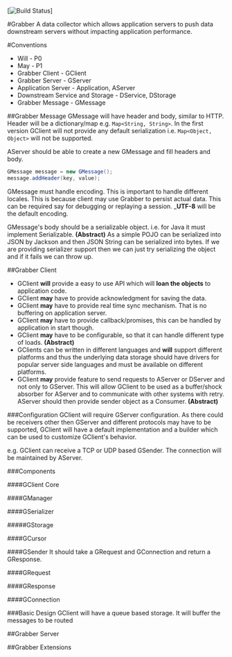 [![Build Status](https://travis-ci.org/musingscafe/grabber.svg?branch=master)]

#Grabber
A data collector which allows application servers to push data downstream servers without impacting application performance.
 
#Conventions
- Will - P0
- May - P1
- Grabber Client - GClient
- Grabber Server - GServer
- Application Server - Application, AServer
- Downstream Service and Storage - DService, DStorage
- Grabber Message - GMessage

##Grabber Message
GMessage will have header and body, similar to HTTP. Header will be a dictionary/map e.g. `Map<String, String>`. In the first version GClient
will not provide any default serialization i.e. `Map<Object, Object>` will not be supported. 

AServer should be able to create a new GMessage and fill headers and body. 

```java
GMessage message = new GMessage();
message.addHeader(key, value);
```
  
GMessage must handle encoding. This is important to handle different locales. This is because client may use Grabber to persist actual data.
This can be required say for debugging or replaying a session. _**UTF-8** will be the default encoding.

GMessage's body should be a serializable object. i.e. for Java it must implement Serializable. **(Abstract)** As a simple POJO can be serialized 
into JSON by Jackson and then JSON String can be serialized into bytes. If we are providing serializer support then we can just try serializing the object and if it fails we can throw up.

##Grabber Client
- GClient **will** provide a easy to use API which will **loan the objects** to application code. 
- GClient **may** have to provide acknowledgment for saving the data.
- GClient **may** have to provide real time sync mechanism. That is no buffering on application server.
- GClient **may** have to provide callback/promises, this can be handled by application in start though.
- GClient **may** have to be configurable, so that it can handle different type of loads. **(Abstract)**
- GClients can be written in different languages and **will** support different platforms and thus the underlying data storage should have drivers for popular server side languages and must be available on different platforms.
- GClient **may** provide feature to send requests to AServer or DServer and not only to GServer. This will allow GClient to be used as a buffer/shock absorber for AServer and to communicate with other systems with retry. AServer should then provide sender object as a Consumer. **(Abstract)**

###Configuration
GClient will require GServer configuration. As there could be receivers other then GServer and different protocols may have to be supported, GClient will have a default implementation and a builder which can be used to customize GClient's behavior. 

e.g. GClient can receive a TCP or UDP based GSender. The connection will be maintained by AServer. 

###Components

####GClient Core

####GManager

####GSerializer

#####GStorage

####GCursor

####GSender
It should take a GRequest and GConnection and return a GResponse. 

####GRequest

####GResponse

####GConnection


###Basic Design
GClient will have a queue based storage. It will buffer the messages to be routed 


##Grabber Server


##Grabber Extensions
